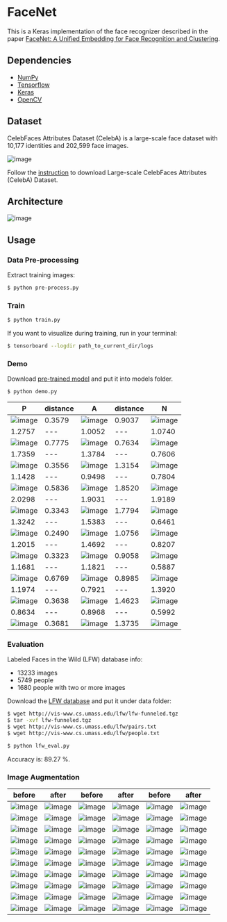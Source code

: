 # FaceNet

This is a Keras implementation of the face recognizer described in the paper [FaceNet: A Unified Embedding for Face Recognition and Clustering](https://arxiv.org/abs/1503.03832).

## Dependencies
- [NumPy](http://docs.scipy.org/doc/numpy-1.10.1/user/install.html)
- [Tensorflow](https://www.tensorflow.org/versions/r0.8/get_started/os_setup.html)
- [Keras](https://keras.io/#installation)
- [OpenCV](https://opencv-python-tutroals.readthedocs.io/en/latest/)

## Dataset

CelebFaces Attributes Dataset (CelebA) is a large-scale face dataset with 10,177 identities and 202,599 face images.

![image](https://github.com/foamliu/FaceNet/raw/master/images/CelebA.png)

Follow the [instruction](http://mmlab.ie.cuhk.edu.hk/projects/CelebA.html) to download Large-scale CelebFaces Attributes (CelebA) Dataset.

## Architecture
![image](https://github.com/foamliu/FaceNet/raw/master/images/model.png)

## Usage
### Data Pre-processing
Extract training images:
```bash
$ python pre-process.py
```

### Train
```bash
$ python train.py
```

If you want to visualize during training, run in your terminal:
```bash
$ tensorboard --logdir path_to_current_dir/logs
```

### Demo

Download [pre-trained model](https://github.com/foamliu/FaceNet/releases/download/v1.0/model.10-0.0156.hdf5) and put it into models folder.

```bash
$ python demo.py
```

P | distance | A | distance | N |
|---|---|---|---|---|
|![image](https://github.com/foamliu/FaceNet/raw/master/images/0_p_image.png)|0.3579|![image](https://github.com/foamliu/FaceNet/raw/master/images/0_a_image.png)|0.9037|![image](https://github.com/foamliu/FaceNet/raw/master/images/0_n_image.png)|
|1.2757|---|1.0052|---|1.0740|
|![image](https://github.com/foamliu/FaceNet/raw/master/images/1_p_image.png)|0.7775|![image](https://github.com/foamliu/FaceNet/raw/master/images/1_a_image.png)|0.7634|![image](https://github.com/foamliu/FaceNet/raw/master/images/1_n_image.png)|
|1.7359|---|1.3784|---|0.7606|
|![image](https://github.com/foamliu/FaceNet/raw/master/images/2_p_image.png)|0.3556|![image](https://github.com/foamliu/FaceNet/raw/master/images/2_a_image.png)|1.3154|![image](https://github.com/foamliu/FaceNet/raw/master/images/2_n_image.png)|
|1.1428|---|0.9498|---|0.7804|
|![image](https://github.com/foamliu/FaceNet/raw/master/images/3_p_image.png)|0.5836|![image](https://github.com/foamliu/FaceNet/raw/master/images/3_a_image.png)|1.8520|![image](https://github.com/foamliu/FaceNet/raw/master/images/3_n_image.png)|
|2.0298|---|1.9031|---|1.9189|
|![image](https://github.com/foamliu/FaceNet/raw/master/images/4_p_image.png)|0.3343|![image](https://github.com/foamliu/FaceNet/raw/master/images/4_a_image.png)|1.7794|![image](https://github.com/foamliu/FaceNet/raw/master/images/4_n_image.png)|
|1.3242|---|1.5383|---|0.6461|
|![image](https://github.com/foamliu/FaceNet/raw/master/images/5_p_image.png)|0.2490|![image](https://github.com/foamliu/FaceNet/raw/master/images/5_a_image.png)|1.0756|![image](https://github.com/foamliu/FaceNet/raw/master/images/5_n_image.png)|
|1.2015|---|1.4692|---|0.8207|
|![image](https://github.com/foamliu/FaceNet/raw/master/images/6_p_image.png)|0.3323|![image](https://github.com/foamliu/FaceNet/raw/master/images/6_a_image.png)|0.9058|![image](https://github.com/foamliu/FaceNet/raw/master/images/6_n_image.png)|
|1.1681|---|1.1821|---|0.5887|
|![image](https://github.com/foamliu/FaceNet/raw/master/images/7_p_image.png)|0.6769|![image](https://github.com/foamliu/FaceNet/raw/master/images/7_a_image.png)|0.8985|![image](https://github.com/foamliu/FaceNet/raw/master/images/7_n_image.png)|
|1.1974|---|0.7921|---|1.3920|
|![image](https://github.com/foamliu/FaceNet/raw/master/images/8_p_image.png)|0.3638|![image](https://github.com/foamliu/FaceNet/raw/master/images/8_a_image.png)|1.4623|![image](https://github.com/foamliu/FaceNet/raw/master/images/8_n_image.png)|
|0.8634|---|0.8968|---|0.5992|
|![image](https://github.com/foamliu/FaceNet/raw/master/images/9_p_image.png)|0.3681|![image](https://github.com/foamliu/FaceNet/raw/master/images/9_a_image.png)|1.3735|![image](https://github.com/foamliu/FaceNet/raw/master/images/9_n_image.png)|

### Evaluation

Labeled Faces in the Wild (LFW) database info:

- 13233 images
- 5749 people
- 1680 people with two or more images

Download the [LFW database](http://vis-www.cs.umass.edu/lfw/lfw-funneled.tgz) and put it under data folder:

```bash
$ wget http://vis-www.cs.umass.edu/lfw/lfw-funneled.tgz
$ tar -xvf lfw-funneled.tgz
$ wget http://vis-www.cs.umass.edu/lfw/pairs.txt
$ wget http://vis-www.cs.umass.edu/lfw/people.txt

$ python lfw_eval.py
```

Accuracy is: 89.27 %.

### Image Augmentation
before | after | before | after | before | after |
|---|---|---|---|---|---|
|![image](https://github.com/foamliu/FaceNet/raw/master/images/imgaug_before_0.png)|![image](https://github.com/foamliu/FaceNet/raw/master/images/imgaug_after_0.png)|![image](https://github.com/foamliu/FaceNet/raw/master/images/imgaug_before_1.png)|![image](https://github.com/foamliu/FaceNet/raw/master/images/imgaug_after_1.png)|![image](https://github.com/foamliu/FaceNet/raw/master/images/imgaug_before_2.png)|![image](https://github.com/foamliu/FaceNet/raw/master/images/imgaug_after_2.png)|
|![image](https://github.com/foamliu/FaceNet/raw/master/images/imgaug_before_3.png)|![image](https://github.com/foamliu/FaceNet/raw/master/images/imgaug_after_3.png)|![image](https://github.com/foamliu/FaceNet/raw/master/images/imgaug_before_4.png)|![image](https://github.com/foamliu/FaceNet/raw/master/images/imgaug_after_4.png)|![image](https://github.com/foamliu/FaceNet/raw/master/images/imgaug_before_5.png)|![image](https://github.com/foamliu/FaceNet/raw/master/images/imgaug_after_5.png)|
|![image](https://github.com/foamliu/FaceNet/raw/master/images/imgaug_before_6.png)|![image](https://github.com/foamliu/FaceNet/raw/master/images/imgaug_after_6.png)|![image](https://github.com/foamliu/FaceNet/raw/master/images/imgaug_before_7.png)|![image](https://github.com/foamliu/FaceNet/raw/master/images/imgaug_after_7.png)|![image](https://github.com/foamliu/FaceNet/raw/master/images/imgaug_before_8.png)|![image](https://github.com/foamliu/FaceNet/raw/master/images/imgaug_after_8.png)|
|![image](https://github.com/foamliu/FaceNet/raw/master/images/imgaug_before_9.png)|![image](https://github.com/foamliu/FaceNet/raw/master/images/imgaug_after_9.png)|![image](https://github.com/foamliu/FaceNet/raw/master/images/imgaug_before_10.png)|![image](https://github.com/foamliu/FaceNet/raw/master/images/imgaug_after_10.png)|![image](https://github.com/foamliu/FaceNet/raw/master/images/imgaug_before_11.png)|![image](https://github.com/foamliu/FaceNet/raw/master/images/imgaug_after_11.png)|
|![image](https://github.com/foamliu/FaceNet/raw/master/images/imgaug_before_12.png)|![image](https://github.com/foamliu/FaceNet/raw/master/images/imgaug_after_12.png)|![image](https://github.com/foamliu/FaceNet/raw/master/images/imgaug_before_13.png)|![image](https://github.com/foamliu/FaceNet/raw/master/images/imgaug_after_13.png)|![image](https://github.com/foamliu/FaceNet/raw/master/images/imgaug_before_14.png)|![image](https://github.com/foamliu/FaceNet/raw/master/images/imgaug_after_14.png)|
|![image](https://github.com/foamliu/FaceNet/raw/master/images/imgaug_before_15.png)|![image](https://github.com/foamliu/FaceNet/raw/master/images/imgaug_after_15.png)|![image](https://github.com/foamliu/FaceNet/raw/master/images/imgaug_before_16.png)|![image](https://github.com/foamliu/FaceNet/raw/master/images/imgaug_after_16.png)|![image](https://github.com/foamliu/FaceNet/raw/master/images/imgaug_before_17.png)|![image](https://github.com/foamliu/FaceNet/raw/master/images/imgaug_after_17.png)|
|![image](https://github.com/foamliu/FaceNet/raw/master/images/imgaug_before_18.png)|![image](https://github.com/foamliu/FaceNet/raw/master/images/imgaug_after_18.png)|![image](https://github.com/foamliu/FaceNet/raw/master/images/imgaug_before_19.png)|![image](https://github.com/foamliu/FaceNet/raw/master/images/imgaug_after_19.png)|![image](https://github.com/foamliu/FaceNet/raw/master/images/imgaug_before_20.png)|![image](https://github.com/foamliu/FaceNet/raw/master/images/imgaug_after_20.png)|
|![image](https://github.com/foamliu/FaceNet/raw/master/images/imgaug_before_21.png)|![image](https://github.com/foamliu/FaceNet/raw/master/images/imgaug_after_21.png)|![image](https://github.com/foamliu/FaceNet/raw/master/images/imgaug_before_22.png)|![image](https://github.com/foamliu/FaceNet/raw/master/images/imgaug_after_22.png)|![image](https://github.com/foamliu/FaceNet/raw/master/images/imgaug_before_23.png)|![image](https://github.com/foamliu/FaceNet/raw/master/images/imgaug_after_23.png)|
|![image](https://github.com/foamliu/FaceNet/raw/master/images/imgaug_before_24.png)|![image](https://github.com/foamliu/FaceNet/raw/master/images/imgaug_after_24.png)|![image](https://github.com/foamliu/FaceNet/raw/master/images/imgaug_before_25.png)|![image](https://github.com/foamliu/FaceNet/raw/master/images/imgaug_after_25.png)|![image](https://github.com/foamliu/FaceNet/raw/master/images/imgaug_before_26.png)|![image](https://github.com/foamliu/FaceNet/raw/master/images/imgaug_after_26.png)|
|![image](https://github.com/foamliu/FaceNet/raw/master/images/imgaug_before_27.png)|![image](https://github.com/foamliu/FaceNet/raw/master/images/imgaug_after_27.png)|![image](https://github.com/foamliu/FaceNet/raw/master/images/imgaug_before_28.png)|![image](https://github.com/foamliu/FaceNet/raw/master/images/imgaug_after_28.png)|![image](https://github.com/foamliu/FaceNet/raw/master/images/imgaug_before_29.png)|![image](https://github.com/foamliu/FaceNet/raw/master/images/imgaug_after_29.png)|
